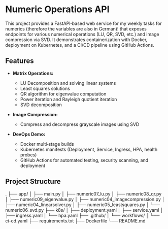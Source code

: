 # Numeric Operations API

This project provides a FastAPI‑based web service for my weekly tasks for numerics (therefore the variables are also in German)! that exposes endpoints for various numerical operations (LU, QR, SVD, etc.) and image compression via SVD. It demonstrates containerization with Docker, deployment on Kubernetes, and a CI/CD pipeline using GitHub Actions.

## Features

- **Matrix Operations:**  
  - LU Decomposition and solving linear systems  
  - Least squares solutions  
  - QR algorithm for eigenvalue computation  
  - Power iteration and Rayleigh quotient iteration  
  - SVD decomposition

- **Image Compression:**  
  - Compress and decompress grayscale images using SVD

- **DevOps Demo:**  
  - Docker multi‑stage builds  
  - Kubernetes manifests (Deployment, Service, Ingress, HPA, health probes)  
  - GitHub Actions for automated testing, security scanning, and deployment

## Project Structure


.
├── app/
│   ├── main.py
│   ├── numeric07_lu.py
│   ├── numeric08_qr.py
│   ├── numeric09_eigenvalue.py
│   ├── numeric04_imagecompression.py
│   ├── numeric04_linearsolver.py
│   ├── numeric05_leastsquares.py
│   └── numeric06_svd.py
├── k8s/
│   ├── deployment.yaml
│   ├── service.yaml
│   ├── ingress.yaml
│   └── hpa.yaml
├── .github/
│   └── workflows/
│       └── ci-cd.yaml
├── requirements.txt
├── Dockerfile
└── README.md
